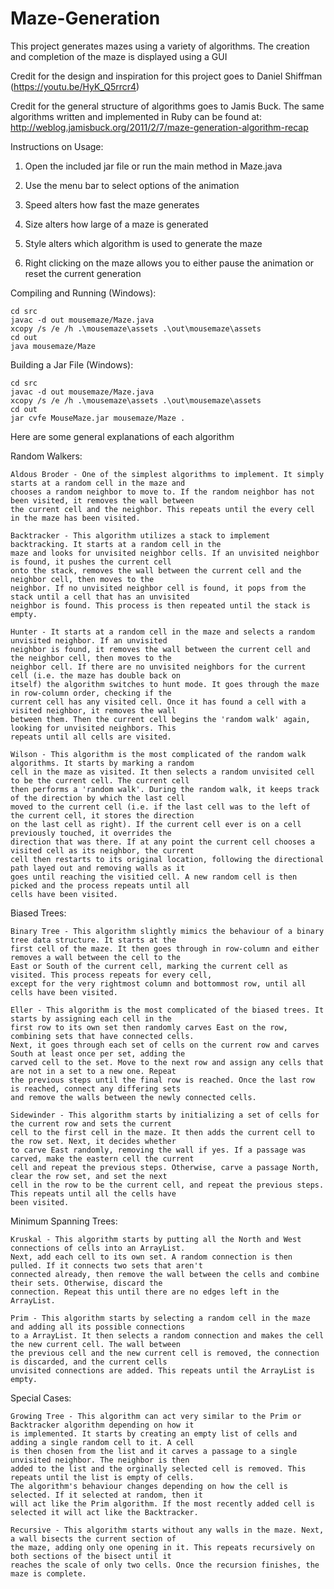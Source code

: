 # Maze-Generation
This project generates mazes using a variety of algorithms. The creation and completion of the maze is displayed using a GUI

Credit for the design and inspiration for this project goes to Daniel Shiffman (https://youtu.be/HyK_Q5rrcr4)

Credit for the general structure of algorithms goes to Jamis Buck.
The same algorithms written and implemented in Ruby can be found at: http://weblog.jamisbuck.org/2011/2/7/maze-generation-algorithm-recap

Instructions on Usage:

1. Open the included jar file or run the main method in Maze.java

2. Use the menu bar to select options of the animation

3. Speed alters how fast the maze generates

4. Size alters how large of a maze is generated

5. Style alters which algorithm is used to generate the maze

6. Right clicking on the maze allows you to either pause the animation or reset the current generation


Compiling and Running (Windows):
```
cd src
javac -d out mousemaze/Maze.java
xcopy /s /e /h .\mousemaze\assets .\out\mousemaze\assets
cd out
java mousemaze/Maze
```
Building a Jar File (Windows):
```
cd src
javac -d out mousemaze/Maze.java
xcopy /s /e /h .\mousemaze\assets .\out\mousemaze\assets
cd out
jar cvfe MouseMaze.jar mousemaze/Maze .
```


Here are some general explanations of each algorithm

Random Walkers:

	Aldous Broder - One of the simplest algorithms to implement. It simply starts at a random cell in the maze and 
	chooses a random neighbor to move to. If the random neighbor has not been visited, it removes the wall between 
	the current cell and the neighbor. This repeats until the every cell in the maze has been visited.
	
	Backtracker - This algorithm utilizes a stack to implement backtracking. It starts at a random cell in the
	maze and looks for unvisited neighbor cells. If an unvisited neighbor is found, it pushes the current cell 
	onto the stack, removes the wall between the current cell and the neighbor cell, then moves to the 
	neighbor. If no unvisited neighbor cell is found, it pops from the stack until a cell that has an unvisited
	neighbor is found. This process is then repeated until the stack is empty.

	Hunter - It starts at a random cell in the maze and selects a random unvisited neighbor. If an unvisited
	neighbor is found, it removes the wall between the current cell and the neighbor cell, then moves to the
	neighbor cell. If there are no unvisited neighbors for the current cell (i.e. the maze has double back on
	itself) the algorithm switches to hunt mode. It goes through the maze in row-column order, checking if the 
	current cell has any visited cell. Once it has found a cell with a visited neighbor, it removes the wall
	between them. Then the current cell begins the 'random walk' again, looking for unvisited neighbors. This
	repeats until all cells are visited.
	
 	Wilson - This algorithm is the most complicated of the random walk algorithms. It starts by marking a random
	cell in the maze as visited. It then selects a random unvisited cell to be the current cell. The current cell
	then performs a 'random walk'. During the random walk, it keeps track of the direction by which the last cell 
	moved to the current cell (i.e. if the last cell was to the left of the current cell, it stores the direction
	on the last cell as right). If the current cell ever is on a cell previously touched, it overrides the 
	direction that was there. If at any point the current cell chooses a visited cell as its neighbor, the current
	cell then restarts to its original location, following the directional path layed out and removing walls as it
	goes until reaching the visitied cell. A new random cell is then picked and the process repeats until all
	cells have been visited.
	
Biased Trees:

	Binary Tree - This algorithm slightly mimics the behaviour of a binary tree data structure. It starts at the
	first cell of the maze. It then goes through in row-column and either removes a wall between the cell to the 
	East or South of the current cell, marking the current cell as visited. This process repeats for every cell, 
	except for the very rightmost column and bottommost row, until all cells have been visited.

	Eller - This algorithm is the most complicated of the biased trees. It starts by assigning each cell in the
	first row to its own set then randomly carves East on the row, combining sets that have connected cells.
	Next, it goes through each set of cells on the current row and carves South at least once per set, adding the
	carved cell to the set. Move to the next row and assign any cells that are not in a set to a new one. Repeat
	the previous steps until the final row is reached. Once the last row is reached, connect any differing sets
	and remove the walls between the newly connected cells.
	
	Sidewinder - This algorithm starts by initializing a set of cells for the current row and sets the current 
	cell to the first cell in the maze. It then adds the current cell to the row set. Next, it decides whether
	to carve East randomly, removing the wall if yes. If a passage was carved, make the eastern cell the current
	cell and repeat the previous steps. Otherwise, carve a passage North, clear the row set, and set the next 
	cell in the row to be the current cell, and repeat the previous steps. This repeats until all the cells have
	been visited.

Minimum Spanning Trees:

	Kruskal - This algorithm starts by putting all the North and West connections of cells into an ArrayList.
	Next, add each cell to its own set. A random connection is then pulled. If it connects two sets that aren't
	connected already, then remove the wall between the cells and combine their sets. Otherwise, discard the 
	connection. Repeat this until there are no edges left in the ArrayList.

	Prim - This algorithm starts by selecting a random cell in the maze and adding all its possible connections
	to a ArrayList. It then selects a random connection and makes the cell the new current cell. The wall between
	the previous cell and the new current cell is removed, the connection is discarded, and the current cells 
	unvisited connections are added. This repeats until the ArrayList is empty.

Special Cases:

	Growing Tree - This algorithm can act very similar to the Prim or Backtracker algorithm depending on how it
	is implemented. It starts by creating an empty list of cells and adding a single random cell to it. A cell
	is then chosen from the list and it carves a passage to a single unvisited neighbor. The neighbor is then 
	added to the list and the orginally selected cell is removed. This repeats until the list is empty of cells.
	The algorithm's behaviour changes depending on how the cell is selected. If it selected at random, then it
	will act like the Prim algorithm. If the most recently added cell is selected it will act like the Backtracker.

	Recursive - This algorithm starts without any walls in the maze. Next, a wall bisects the current section of
	the maze, adding only one opening in it. This repeats recursively on both sections of the bisect until it 
	reaches the scale of only two cells. Once the recursion finishes, the maze is complete.